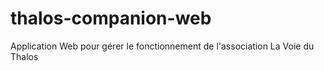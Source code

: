 # thalos-companion-web

Application Web pour gérer le fonctionnement de l'association La Voie du Thalos
